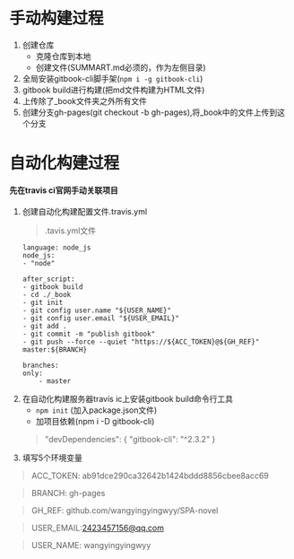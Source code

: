 # 手动构建过程

1. 创建仓库
    * 克隆仓库到本地
    * 创建文件(SUMMART.md必须的，作为左侧目录)
2. 全局安装gitbook-cli脚手架(`npm i -g gitbook-cli`)
3. gitbook build进行构建(把md文件构建为HTML文件)
4. 上传除了_book文件夹之外所有文件
5. 创建分支gh-pages(git checkout -b gh-pages),将_book中的文件上传到这个分支

# 自动化构建过程

#### 先在travis ci官网手动关联项目

1. 创建自动化构建配置文件.travis.yml
    > .tavis.yml文件
    ```
    language: node_js
    node_js:
    - "node"

    after_script:
    - gitbook build
    - cd ./_book
    - git init
    - git config user.name "${USER_NAME}"
    - git config user.email "${USER_EMAIL}"
    - git add .
    - git commit -m "publish gitbook"
    - git push --force --quiet "https://${ACC_TOKEN}@${GH_REF}" master:${BRANCH}

    branches:
    only:
        - master
    ```
2. 在自动化构建服务器travis ic上安装gitbook build命令行工具
    - `npm init` (加入package.json文件)
    - 加项目依赖(npm i -D gitbook-cli)
    > "devDependencies": {
    			"gitbook-cli": "^2.3.2"
  		}
3. 填写5个环境变量
>ACC_TOKEN: ab91dce290ca32642b1424bddd8856cbee8acc69

>BRANCH: gh-pages

>GH_REF: github.com/wangyingyingwyy/SPA-novel

>USER_EMAIL:2423457156@qq.com

>USER_NAME: wangyingyingwyy

